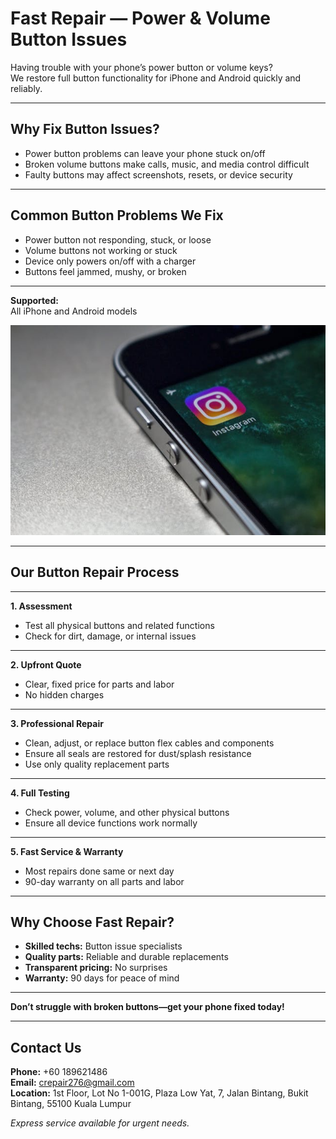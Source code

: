 # Fast Repair — Power & Volume Button Issues

Having trouble with your phone’s power button or volume keys?  
We restore full button functionality for iPhone and Android quickly and reliably.

---

## Why Fix Button Issues?

- Power button problems can leave your phone stuck on/off
- Broken volume buttons make calls, music, and media control difficult
- Faulty buttons may affect screenshots, resets, or device security

---

## Common Button Problems We Fix

- Power button not responding, stuck, or loose
- Volume buttons not working or stuck
- Device only powers on/off with a charger
- Buttons feel jammed, mushy, or broken

---

**Supported:**  
All iPhone and Android models

![button repair](../../images/19.jpg)

---

## Our Button Repair Process

---

**1. Assessment**

- Test all physical buttons and related functions
- Check for dirt, damage, or internal issues

---

**2. Upfront Quote**

- Clear, fixed price for parts and labor
- No hidden charges

---

**3. Professional Repair**

- Clean, adjust, or replace button flex cables and components
- Ensure all seals are restored for dust/splash resistance
- Use only quality replacement parts

---

**4. Full Testing**

- Check power, volume, and other physical buttons
- Ensure all device functions work normally

---

**5. Fast Service & Warranty**

- Most repairs done same or next day
- 90-day warranty on all parts and labor

---

## Why Choose Fast Repair?

- **Skilled techs:** Button issue specialists
- **Quality parts:** Reliable and durable replacements
- **Transparent pricing:** No surprises
- **Warranty:** 90 days for peace of mind

---

**Don’t struggle with broken buttons—get your phone fixed today!**

---

## Contact Us

**Phone:** +60 189621486  
**Email:** crepair276@gmail.com  
**Location:** 1st Floor, Lot No 1-001G, Plaza Low Yat, 7, Jalan Bintang, Bukit Bintang, 55100 Kuala Lumpur

_Express service available for urgent needs._
